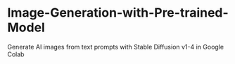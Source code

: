 # Image-Generation-with-Pre-trained-Model
Generate AI images from text prompts with Stable Diffusion v1-4 in Google Colab
